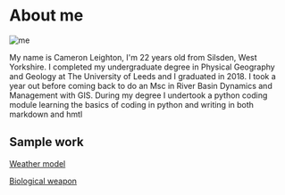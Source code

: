 # About me 

![me](https://imgur.com/rvdyqbf)

My name is Cameron Leighton, I'm 22 years old from Silsden, West Yorkshire.
I completed my undergraduate degree in Physical Geography and Geology at The University of Leeds and I graduated in 2018.
I took a year out before coming back to do an Msc in River Basin Dynamics and Management with GIS.
During my degree I undertook a python coding module learning the basics of coding in python and writing in both markdown and hmtl 

## Sample work 
[Weather model](/work/Weather.md)

[Biological weapon](/work/Biological_weapon.md)


